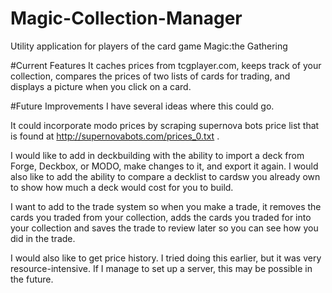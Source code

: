 # Magic-Collection-Manager
Utility application for players of the card game Magic:the Gathering

#Current Features
It caches prices from tcgplayer.com, keeps track of your collection, compares the prices of two lists of cards for trading, and displays a picture when you click on a card.
  
#Future Improvements
I have several ideas where this could go. 

It could incorporate modo prices by scraping supernova bots price list that is found at http://supernovabots.com/prices_0.txt . 

I would like to add in deckbuilding with the ability to import a deck from Forge, Deckbox, or MODO, make changes to it, and export it again. I would also like to add the ability to compare a decklist to cardsw you already own to show how much a deck would cost for you to build.

I want to add to the trade system so when you make a trade, it removes the cards you traded from your collection, adds the cards you traded for into your collection and saves the trade to review later so you can see how you did in the trade.

I would also like to get price history. I tried doing this earlier, but it was very resource-intensive. If I manage to set up a server, this may be possible in the future.
